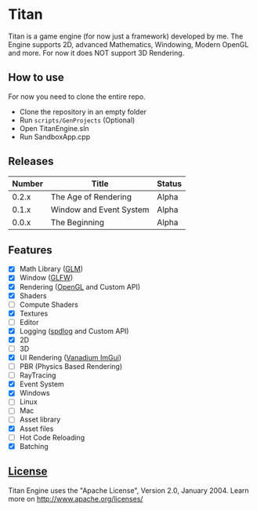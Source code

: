 # Titan

Titan is a game engine (for now just a framework) developed by me.
The Engine supports 2D, advanced Mathematics, Windowing, Modern OpenGL and more.
For now it does NOT support 3D Rendering.

## How to use

For now you need to clone the entire repo.

- Clone the repository in an empty folder
- Run `scripts/GenProjects` (Optional)
- Open TitanEngine.sln
- Run SandboxApp.cpp

## Releases

| Number | Title                   | Status |
| ------ | ----------------------- | ------ |
| 0.2.x  | The Age of Rendering    | Alpha  |
| 0.1.x  | Window and Event System | Alpha  |
| 0.0.x  | The Beginning           | Alpha  |

## Features

- [x] Math Library ([GLM](https://github.com/g-truc/glm))
- [x] Window ([GLFW](https://github.com/glfw/glfw))
- [x] Rendering ([OpenGL](https://www.opengl.org/) and Custom API)
- [x] Shaders
- [ ] Compute Shaders
- [x] Textures
- [ ] Editor
- [x] Logging ([spdlog](https://github.com/gabime/spdlog) and Custom API)
- [x] 2D
- [ ] 3D
- [x] UI Rendering ([Vanadium ImGui](https://github.com/TerraCraftere3/vanadium-imgui))
- [ ] PBR (Physics Based Rendering)
- [ ] RayTracing
- [x] Event System
- [x] Windows
- [ ] Linux
- [ ] Mac
- [ ] Asset library
- [x] Asset files
- [ ] Hot Code Reloading
- [x] Batching

## [License](https://github.com/TerraCraftere3/Titan/blob/main/LICENSE)

Titan Engine uses the "Apache License", Version 2.0, January 2004. Learn more on http://www.apache.org/licenses/
